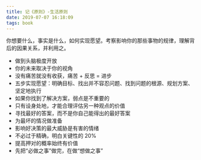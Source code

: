 ```yaml
---
title: 记《原则》-生活原则
date: 2019-07-07 16:18:09
tags: book
---
```

你想要什么，事实是什么，如何实现愿望。考察影响你的那些事物的规律，理解背后的因果关系，并利用之。

* 做到头脑极度开放
* 你的未来取决于你的视角
* 没有痛苦就没有收获，痛苦 + 反思 = 进步
* 五步实现愿望：明确目标、找出并不容忍问题、找到问题的根源、规划方案、坚定地执行
* 如果你找到了解决方案，弱点是不重要的
* 只有设身处地，才能合理评估另一种观点的价值
* 寻找最好的答案，而不是你自己能得出的最好答案
* 为最坏的情况做准备
* 影响好决策的最大威胁是有害的情绪
* 不必过于精确，明白关键性的 20% 
* 提高押对的概率始终有价值
* 先把“必做之事”做完，在做“想做之事”

